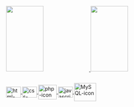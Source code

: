 <div>
  <a href="https://github.com/GabrielBdSilva">
  <img height="180em" width="45%" src="https://github-readme-stats.vercel.app/api?username=GabrielBdSilva&show_icons=true&theme=dark&include_all_comits=true&count_private=true"/>
  <img height="180em" width="45%" src="https://github-readme-stats.vercel.app/api/top-langs/?username=GabrielBdSilva&layout=compact&langs_count=7&theme=dark"/>
 
  ##
  
  <div style="justify-content:space-evenly"> 
      <img align="center" alt="html-icon" height="30" width="40" src="https://cdn.jsdelivr.net/gh/devicons/devicon/icons/html5/html5-original.svg" />
      <img align="center" alt="css-icon" height="30" width="40" src="https://cdn.jsdelivr.net/gh/devicons/devicon/icons/css3/css3-original.svg" />
      <img align="center" alt="php-icon" height="40" width="50" src="https://cdn.jsdelivr.net/gh/devicons/devicon/icons/php/php-original.svg" />
      <img align="center" alt="javascript-icon" height="30" width="40" src="https://cdn.jsdelivr.net/gh/devicons/devicon/icons/javascript/javascript-original.svg" />
      <img align="center" alt="MySQL-icon" height="50" width="60" src="https://cdn.jsdelivr.net/gh/devicons/devicon/icons/mysql/mysql-original-wordmark.svg" />
          
  </div>
